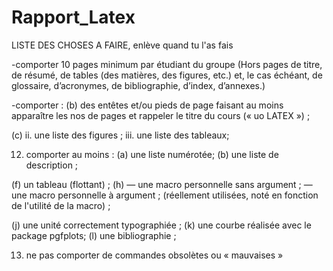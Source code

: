 # Rapport_Latex

LISTE DES CHOSES A FAIRE, enlève quand tu l'as fais

-comporter 10 pages minimum par étudiant du groupe (Hors pages de titre, de résumé, de tables (des matières, des figures, etc.) et, le cas échéant, de glossaire, d’acronymes,
de bibliographie, d’index, d’annexes.)

-comporter :
(b) des entêtes et/ou pieds de page faisant au moins apparaître les nos de pages et rappeler
le titre du cours (« uo LATEX ») ;

(c) 
ii. une liste des figures ;
iii. une liste des tableaux;


12. comporter au moins :
(a) une liste numérotée;
(b) une liste de description ;

(f) un tableau (flottant) ;
(h) — une macro personnelle sans argument ;
    — une macro personnelle à argument ;
    (réellement utilisées, noté en fonction de l'utilité de la macro) ;

(j) une unité correctement typographiée ;
(k) une courbe réalisée avec le package pgfplots;
(l) une bibliographie ;

13. ne pas comporter de commandes obsolètes ou « mauvaises »
